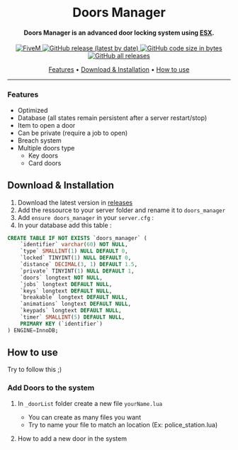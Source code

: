 <h1 align="center">
  <br>
  Doors Manager
  <br>
</h1>

<h4 align="center">Doors Manager is an advanced door locking system using <a href="https://github.com/esx-framework/esx-legacy" target="_blank">ESX</a>.</h4>

<p align="center">
	<a href="https://fivem.net/">
	<img alt="FiveM" src="https://img.shields.io/badge/-FiveM-F6DAC4?style=flat-square&logo=fivem&logoColor=525252&logoWidth=12">
		</a>
    <a href="https://github.com/Nayro-09/fivem-doors-manager/releases">
        <img alt="GitHub release (latest by date)" src="https://img.shields.io/github/v/release/Nayro-09/fivem-doors-manager?color=C4F6E9&label=Version&style=flat-square">
    </a>
		<a href="https://github.com/Nayro-09/fivem-doors-manager">
        	<img alt="GitHub code size in bytes" src="https://img.shields.io/github/languages/code-size/Nayro-09/fivem-doors-manager?color=CFC4F6&label=Size&style=flat-square">
    </a>
    <a href="https://github.com/Nayro-09/fivem-doors-manager/releases">
        <img alt="GitHub all releases" src="https://img.shields.io/github/downloads/Nayro-09/fivem-doors-manager/total?color=C4DFF6&label=Downloads&style=flat-square">
    </a>
</p>

<p align="center">
  <a href="#Features">Features</a> •
  <a href="#Download--Installation">Download & Installation</a> •
  <a href="#How-to-use">How to use</a>
</p>

---

### Features
- Optimized
- Database (all states remain persistent after a server restart/stop)
- Item to open a door
- Can be private (require a job to open) 
- Breach system
- Multiple doors type
    - Key doors
    - Card doors

## Download & Installation
1. Download the latest version in [releases](https://github.com/Nayro-09/fivem-doors-manager/releases)
2. Add the ressource to your server folder and rename it to `doors_manager`
3. Add `ensure doors_manager` in your `server.cfg` :
4. In your database add this table :

```sql
CREATE TABLE IF NOT EXISTS `doors_manager` (
    `identifier` varchar(60) NOT NULL,
    `type` SMALLINT(1) NULL DEFAULT 0,
    `locked` TINYINT(1) NULL DEFAULT 0,
    `distance` DECIMAL(3, 1) DEFAULT 1.5,
    `private` TINYINT(1) NULL DEFAULT 1,
    `doors` longtext NOT NULL,
    `jobs` longtext DEFAULT NULL,
    `keys` longtext DEFAULT NULL,
    `breakable` longtext DEFAULT NULL,
    `animations` longtext DEFAULT NULL,
    `keypads` longtext DEFAULT NULL,
    `timer` SMALLINT(5) DEFAULT NULL, 
    PRIMARY KEY (`identifier`)
) ENGINE=InnoDB;
```

## How to use
Try to follow this ;)
### Add Doors to the system

1. In `_doorList` folder create a new file `yourName.lua`
    - You can create as many files you want
    - Try to name your file to match an location (Ex: police_station.lua)

2. How to add a new door in the system
